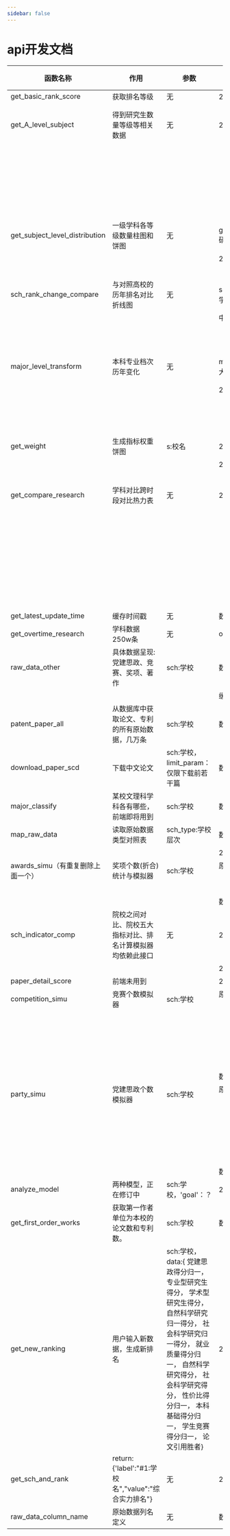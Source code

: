 ```yaml
---
sidebar: false
---
```



# api开发文档

| 函数名称                          | 作用                                                       | 参数                                                         | 读取的excel                                                  | 需要字段     | 备注   |
| --------------------------------- | ---------------------------------------------------------- | ------------------------------------------------------------ | ------------------------------------------------------------ | ------------ | ------ |
| get_basic_rank_score              | 获取排名等级                                               | 无                                                           | 24公办大学咨询报告数据                                       |              |        |
|                                   |                                                            |                                                              |                                                              |              |        |
|                                   |                                                            |                                                              |                                                              |              |        |
| get_A_level_subject               | 得到研究生数量等级等相关数据                               | 无                                                           | 2024研究生一级学科排名及人数                                 | 一级学科等级 |        |
|                                   |                                                            |                                                              |                                                              | 等级值       |        |
|                                   |                                                            |                                                              |                                                              | 硕士数       |        |
|                                   |                                                            |                                                              |                                                              | 硕士数       |        |
|                                   |                                                            |                                                              |                                                              | 学位类型     |        |
|                                   |                                                            |                                                              |                                                              | 一级学科     |        |
|                                   |                                                            |                                                              |                                                              | 最终校名     |        |
| get_subject_level_distribution    | 一级学科各等级数量柱图和饼图                               | 无                                                           | get_subject_level_distribution2024研究生一级学科排名及人数.json |              | 假数据 |
|                                   |                                                            |                                                              | 2024研究生一级学科排名及人数                                 | 最终校名     |        |
|                                   |                                                            |                                                              |                                                              | 一级学科等级 |        |
| sch_rank_change_compare           | 与对照高校的历年排名对比折线图                             | 无                                                           | sch_rank_change_compare中国大学连续23年排名情况.json         | 假数据       |        |
|                                   |                                                            |                                                              | 中国大学连续23年排名情况                                     | 校名         |        |
|                                   |                                                            |                                                              |                                                              | 年度         |        |
|                                   |                                                            |                                                              |                                                              | 排名         |        |
| major_level_transform             | 本科专业档次历年变化                                       | 无                                                           | major_level_transform2024用公办大学专业过往排名.json         |              | 假数据 |
|                                   |                                                            |                                                              | 2024用公办大学专业过往排名                                   | 最终校名     |        |
|                                   |                                                            |                                                              |                                                              | 专业名称     |        |
|                                   |                                                            |                                                              |                                                              | 数字等级23   |        |
|                                   |                                                            |                                                              |                                                              | 数字等级     |        |
| get_weight                        | 生成指标权重饼图                                           | s:校名                                                       | 24公办大学咨询报告数据                                       |              |        |
|                                   |                                                            |                                                              | 2024指标权重                                                 | 指标名称     |        |
|                                   |                                                            |                                                              |                                                              | 权重         |        |
| get_compare_research              | 学科对比跨时段对比热力表                                   | 无                                                           | 2024公办大学专业类科研原始得分                               | 专业类       |        |
|                                   |                                                            |                                                              |                                                              | 最终校名     |        |
|                                   |                                                            |                                                              |                                                              | 英文发表得分 |        |
|                                   |                                                            |                                                              |                                                              | 中文发表得分 |        |
|                                   |                                                            |                                                              |                                                              | 著作得分     |        |
|                                   |                                                            |                                                              |                                                              | 奖项得分     |        |
|                                   |                                                            |                                                              |                                                              | 专利授权得分 |        |
|                                   |                                                            |                                                              |                                                              | 专利转许得分 |        |
|                                   |                                                            |                                                              |                                                              | 科研得分原始 |        |
| get_latest_update_time            | 缓存时间戳                                                 | 无                                                           | 数据库中读取                                                 |              |        |
| get_overtime_research             | 学科数据 250w条                                            | 无                                                           | overtime_research.json                                       |              |        |
| raw_data_other                    | 具体数据呈现:党建思政、竞赛、奖项、著作                    | sch:学校                                                     | 数据库中读取(table_update_time)                              |              |        |
|                                   |                                                            |                                                              | 缓存json文件                                                 |              |        |
| patent_paper_all                  | 从数据库中获取论文、专利的所有原始数据，几万条             | sch:学校                                                     | 数据库中读取                                                 |              |        |
| download_paper_scd                | 下载中文论文                                               | sch:学校，limit_param：仅限下载前若干篇                      | 数据库中读取                                                 |              |        |
| major_classify                    | 某校文理科学科各有哪些，前端即将用到                       | sch:学校                                                     | 数据库中读取                                                 |              |        |
| map_raw_data                      | 读取原始数据类型对照表                                     | sch_type:学校层次                                            | 数据库中读取                                                 |              |        |
|                                   |                                                            |                                                              | 24公办大学咨询报告数据                                       |              |        |
| awards_simu（有重复删除上面一个） | 奖项个数(折合)统计与模拟器                                 | sch:学校                                                     | 原始数据-名称-得分（sheet_name=等效得奖计算）                | 学校类型     |        |
|                                   |                                                            |                                                              |                                                              | 类型         |        |
|                                   |                                                            |                                                              | 数据库中读取                                                 |              |        |
| sch_indicator_comp                | 院校之间对比、院校五大指标对比、排名计算模拟器均依赖此接口 | 无                                                           | 23公办大学咨询报告数据                                       |              |        |
|                                   |                                                            |                                                              | 24公办大学咨询报告数据                                       |              |        |
| paper_detail_score                | 前端未用到                                                 |                                                              | 23公办大学咨询报告数据                                       |              |        |
| competition_simu                  | 竞赛个数模拟器                                             | sch:学校                                                     | 原始数据-名称-得分（sheet_name=等效得奖计算）                | 学校类型     |        |
|                                   |                                                            |                                                              |                                                              | 类型         |        |
|                                   |                                                            |                                                              |                                                              | category     |        |
|                                   |                                                            |                                                              |                                                              | project_name |        |
|                                   |                                                            |                                                              |                                                              | level        |        |
|                                   |                                                            |                                                              |                                                              | 奖项等级     |        |
|                                   |                                                            |                                                              | 数据库中读取                                                 |              |        |
| party_simu                        | 党建思政个数模拟器                                         | sch:学校                                                     | 原始数据-名称-得分（sheet_name=等效得奖计算）                | 学校类型     |        |
|                                   |                                                            |                                                              |                                                              | 类型         |        |
|                                   |                                                            |                                                              |                                                              | category     |        |
|                                   |                                                            |                                                              |                                                              | 对应等级得分 |        |
|                                   |                                                            |                                                              |                                                              | project_name |        |
|                                   |                                                            |                                                              |                                                              | level        |        |
|                                   |                                                            |                                                              | 数据库中读取                                                 |              |        |
| analyze_model                     | 两种模型，正在修订中                                       | sch:学校，'goal'：？                                         | 24公办大学咨询报告数据                                       |              |        |
| get_first_order_works             | 获取第一作者单位为本校的论文数和专利数。                   | sch:学校                                                     | 数据库中读取                                                 |              |        |
| get_new_ranking                   | 用户输入新数据，生成新排名                                 | sch:学校，data:{ 党建思政得分归一， 专业型研究生得分， 学术型研究生得分， 自然科学研究归一得分， 社会科学研究归一得分， 就业质量得分归一， 自然科学研究得分， 社会科学研究得分， 性价比得分归一， 本科基础得分归一， 学生竞赛得分归一， 论文引用胜者} | 24公办大学咨询报告数据                                       |              |        |
| get_sch_and_rank                  | return:{'label':"#1:学校名","value":"综合实力排名"}        | 无                                                           | 24公办大学咨询报告数据                                       |              |        |
| raw_data_column_name              | 原始数据列名定义                                           | 无                                                           | 数据库中读取                                                 |              |        |
